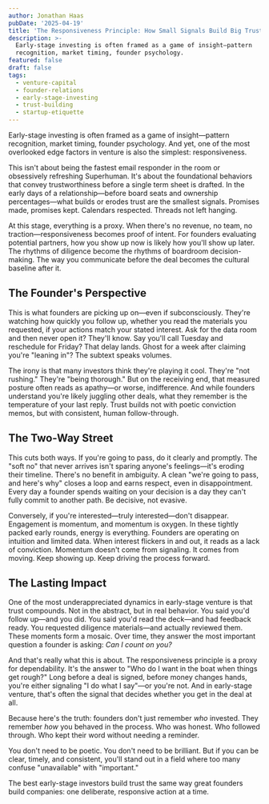 ```yaml
---
author: Jonathan Haas
pubDate: '2025-04-19'
title: 'The Responsiveness Principle: How Small Signals Build Big Trust in Venture'
description: >-
  Early-stage investing is often framed as a game of insight—pattern
  recognition, market timing, founder psychology.
featured: false
draft: false
tags:
  - venture-capital
  - founder-relations
  - early-stage-investing
  - trust-building
  - startup-etiquette
---
```


Early-stage investing is often framed as a game of insight—pattern recognition, market timing, founder psychology. And yet, one of the most overlooked edge factors in venture is also the simplest: responsiveness.

This isn't about being the fastest email responder in the room or obsessively refreshing Superhuman. It's about the foundational behaviors that convey trustworthiness before a single term sheet is drafted. In the early days of a relationship—before board seats and ownership percentages—what builds or erodes trust are the smallest signals. Promises made, promises kept. Calendars respected. Threads not left hanging.

At this stage, everything is a proxy. When there's no revenue, no team, no traction—responsiveness becomes proof of intent. For founders evaluating potential partners, how you show up now is likely how you'll show up later. The rhythms of diligence become the rhythms of boardroom decision-making. The way you communicate before the deal becomes the cultural baseline after it.

## The Founder's Perspective

This is what founders are picking up on—even if subconsciously. They're watching how quickly you follow up, whether you read the materials you requested, if your actions match your stated interest. Ask for the data room and then never open it? They'll know. Say you'll call Tuesday and reschedule for Friday? That delay lands. Ghost for a week after claiming you're "leaning in"? The subtext speaks volumes.

The irony is that many investors think they're playing it cool. They're "not rushing." They're "being thorough." But on the receiving end, that measured posture often reads as apathy—or worse, indifference. And while founders understand you're likely juggling other deals, what they remember is the temperature of your last reply. Trust builds not with poetic conviction memos, but with consistent, human follow-through.

## The Two-Way Street

This cuts both ways. If you're going to pass, do it clearly and promptly. The "soft no" that never arrives isn't sparing anyone's feelings—it's eroding their timeline. There's no benefit in ambiguity. A clean "we're going to pass, and here's why" closes a loop and earns respect, even in disappointment. Every day a founder spends waiting on your decision is a day they can't fully commit to another path. Be decisive, not evasive.

Conversely, if you're interested—truly interested—don't disappear. Engagement is momentum, and momentum is oxygen. In these tightly packed early rounds, energy is everything. Founders are operating on intuition and limited data. When interest flickers in and out, it reads as a lack of conviction. Momentum doesn't come from signaling. It comes from moving. Keep showing up. Keep driving the process forward.

## The Lasting Impact

One of the most underappreciated dynamics in early-stage venture is that trust compounds. Not in the abstract, but in real behavior. You said you'd follow up—and you did. You said you'd read the deck—and had feedback ready. You requested diligence materials—and actually reviewed them. These moments form a mosaic. Over time, they answer the most important question a founder is asking: _Can I count on you?_

And that's really what this is about. The responsiveness principle is a proxy for dependability. It's the answer to "Who do I want in the boat when things get rough?" Long before a deal is signed, before money changes hands, you're either signaling "I do what I say"—or you're not. And in early-stage venture, that's often the signal that decides whether you get in the deal at all.

Because here's the truth: founders don't just remember _who_ invested. They remember _how_ you behaved in the process. Who was honest. Who followed through. Who kept their word without needing a reminder.

You don't need to be poetic. You don't need to be brilliant. But if you can be clear, timely, and consistent, you'll stand out in a field where too many confuse "unavailable" with "important."

The best early-stage investors build trust the same way great founders build companies: one deliberate, responsive action at a time.
